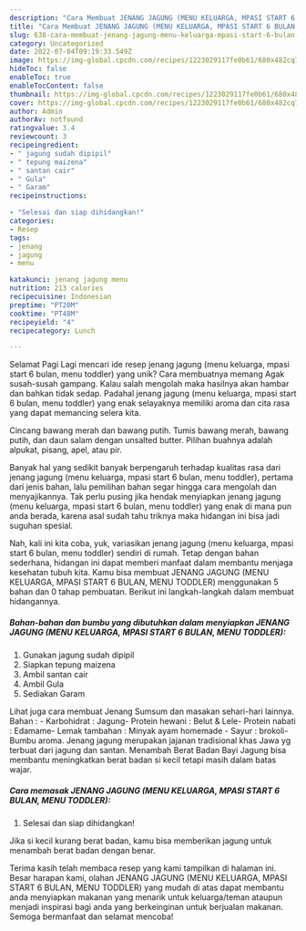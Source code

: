 ```yaml
---
description: "Cara Membuat JENANG JAGUNG (MENU KELUARGA, MPASI START 6 BULAN, MENU TODDLER) yang Lezat, Mantap"
title: "Cara Membuat JENANG JAGUNG (MENU KELUARGA, MPASI START 6 BULAN, MENU TODDLER) yang Lezat, Mantap"
slug: 638-cara-membuat-jenang-jagung-menu-keluarga-mpasi-start-6-bulan-menu-toddler-yang-lezat-mantap
category: Uncategorized
date: 2022-07-04T09:19:33.549Z
image: https://img-global.cpcdn.com/recipes/1223029117fe0b61/680x482cq70/jenang-jagung-menu-keluarga-mpasi-start-6-bulan-menu-toddler-foto-resep-utama.jpg
hideToc: false
enableToc: true
enableTocContent: false
thumbnail: https://img-global.cpcdn.com/recipes/1223029117fe0b61/680x482cq70/jenang-jagung-menu-keluarga-mpasi-start-6-bulan-menu-toddler-foto-resep-utama.jpg
cover: https://img-global.cpcdn.com/recipes/1223029117fe0b61/680x482cq70/jenang-jagung-menu-keluarga-mpasi-start-6-bulan-menu-toddler-foto-resep-utama.jpg
author: Admin
authorAv: notfound
ratingvalue: 3.4
reviewcount: 3
recipeingredient:
- " jagung sudah dipipil"
- " tepung maizena"
- " santan cair"
- " Gula"
- " Garam"
recipeinstructions:

- "Selesai dan siap dihidangkan!"
categories:
- Resep
tags:
- jenang
- jagung
- menu

katakunci: jenang jagung menu 
nutrition: 213 calories
recipecuisine: Indonesian
preptime: "PT20M"
cooktime: "PT48M"
recipeyield: "4"
recipecategory: Lunch

---
```



Selamat Pagi Lagi mencari ide resep jenang jagung (menu keluarga, mpasi start 6 bulan, menu toddler) yang unik? Cara membuatnya memang Agak susah-susah gampang. Kalau salah mengolah maka hasilnya akan hambar dan bahkan tidak sedap. Padahal jenang jagung (menu keluarga, mpasi start 6 bulan, menu toddler) yang enak selayaknya memiliki aroma dan cita rasa yang dapat memancing selera kita.


Cincang bawang merah dan bawang putih. Tumis bawang merah, bawang putih, dan daun salam dengan unsalted butter. Pilihan buahnya adalah alpukat, pisang, apel, atau pir.

Banyak hal yang sedikit banyak berpengaruh terhadap kualitas rasa dari jenang jagung (menu keluarga, mpasi start 6 bulan, menu toddler), pertama dari jenis bahan, lalu pemilihan bahan segar hingga cara mengolah dan menyajikannya. Tak perlu pusing jika hendak menyiapkan jenang jagung (menu keluarga, mpasi start 6 bulan, menu toddler) yang enak di mana pun anda berada, karena asal sudah tahu triknya maka hidangan ini bisa jadi suguhan spesial.


Nah, kali ini kita coba, yuk, variasikan jenang jagung (menu keluarga, mpasi start 6 bulan, menu toddler) sendiri di rumah. Tetap dengan bahan sederhana, hidangan ini dapat memberi manfaat dalam membantu menjaga kesehatan tubuh kita. Kamu bisa membuat JENANG JAGUNG (MENU KELUARGA, MPASI START 6 BULAN, MENU TODDLER) menggunakan 5 bahan dan 0 tahap pembuatan. Berikut ini langkah-langkah dalam membuat hidangannya.

<!--inarticleads1-->

##### Bahan-bahan dan bumbu yang dibutuhkan dalam menyiapkan JENANG JAGUNG (MENU KELUARGA, MPASI START 6 BULAN, MENU TODDLER):

1. Gunakan  jagung sudah dipipil
1. Siapkan  tepung maizena
1. Ambil  santan cair
1. Ambil  Gula
1. Sediakan  Garam


Lihat juga cara membuat Jenang Sumsum dan masakan sehari-hari lainnya. Bahan : - Karbohidrat : Jagung- Protein hewani : Belut &amp; Lele- Protein nabati : Edamame- Lemak tambahan : Minyak ayam homemade - Sayur : brokoli- Bumbu aroma. Jenang jagung merupakan jajanan tradisional khas Jawa yg terbuat dari jagung dan santan. Menambah Berat Badan Bayi Jagung bisa membantu meningkatkan berat badan si kecil tetapi masih dalam batas wajar. 

<!--inarticleads2-->

##### Cara memasak JENANG JAGUNG (MENU KELUARGA, MPASI START 6 BULAN, MENU TODDLER):


1. Selesai dan siap dihidangkan!

Jika si kecil kurang berat badan, kamu bisa memberikan jagung untuk menambah berat badan dengan benar. 

Terima kasih telah membaca resep yang kami tampilkan di halaman ini. Besar harapan kami, olahan JENANG JAGUNG (MENU KELUARGA, MPASI START 6 BULAN, MENU TODDLER) yang mudah di atas dapat membantu anda menyiapkan makanan yang menarik untuk keluarga/teman ataupun menjadi inspirasi bagi anda yang berkeinginan untuk berjualan makanan. Semoga bermanfaat dan selamat mencoba!
